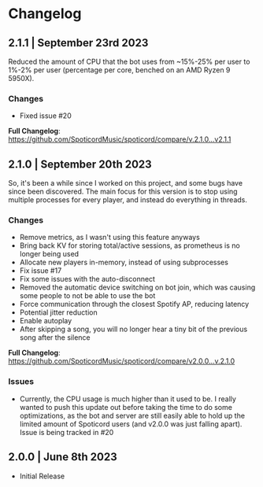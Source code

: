 # Changelog

## 2.1.1 | September 23rd 2023
Reduced the amount of CPU that the bot uses from ~15%-25% per user to 1%-2% per user (percentage per core, benched on an AMD Ryzen 9 5950X).

### Changes
* Fixed issue #20

**Full Changelog**: https://github.com/SpoticordMusic/spoticord/compare/v.2.1.0...v2.1.1

## 2.1.0 | September 20th 2023
So, it's been a while since I worked on this project, and some bugs have since been discovered.
The main focus for this version is to stop using multiple processes for every player, and instead do everything in threads.

### Changes

- Remove metrics, as I wasn't using this feature anyways
- Bring back KV for storing total/active sessions, as prometheus is no longer being used
- Allocate new players in-memory, instead of using subprocesses
- Fix issue #17
- Fix some issues with the auto-disconnect
- Removed the automatic device switching on bot join, which was causing some people to not be able to use the bot
- Force communication through the closest Spotify AP, reducing latency
- Potential jitter reduction
- Enable autoplay
- After skipping a song, you will no longer hear a tiny bit of the previous song after the silence


**Full Changelog**: https://github.com/SpoticordMusic/spoticord/compare/v2.0.0...v.2.1.0

### Issues
- Currently, the CPU usage is much higher than it used to be. I really wanted to push this update out before taking the time to do some optimizations, as the bot and server are still easily able to hold up the limited amount of Spoticord users (and v2.0.0 was just falling apart). Issue is being tracked in #20

## 2.0.0 | June 8th 2023
- Initial Release